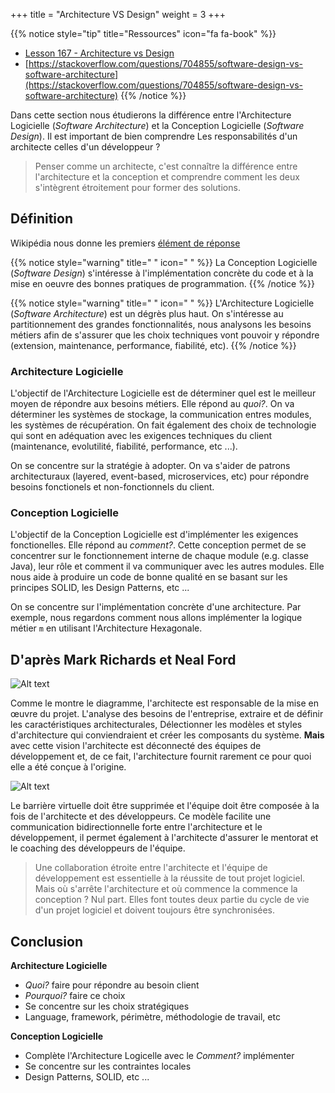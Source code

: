 +++
title = "Architecture VS Design"
weight = 3
+++

{{% notice style="tip" title="Ressources" icon="fa fa-book" %}}
- [Lesson 167 - Architecture vs Design](https://youtu.be/0tEBv2kAuNY)
- [https://stackoverflow.com/questions/704855/software-design-vs-software-architecture](https://stackoverflow.com/questions/704855/software-design-vs-software-architecture)
{{% /notice %}} 


Dans cette section nous étudierons la différence entre l'Architecture Logicielle (*Software Architecture*) et la Conception Logicielle (*Software Design*).
Il est important  de bien comprendre Les responsabilités d'un architecte celles d'un développeur ? 

> Penser comme un architecte, c'est connaître la différence entre l'architecture et la conception et comprendre comment les deux s'intègrent étroitement pour former des solutions.

## Définition
Wikipédia nous donne les premiers [élément de réponse](https://en.wikipedia.org/wiki/Architecture_description_language#Architecture_vs._design)

{{% notice style="warning" title=" " icon=" " %}}
La Conception Logicielle (*Software Design*) s'intéresse à l'implémentation concrète du code et à la mise en oeuvre des bonnes pratiques de programmation.
{{% /notice %}}

{{% notice style="warning" title=" " icon=" " %}}
L'Architecture Logicielle (*Software Architecture*) est un dégrès plus haut. On s'intéresse au partitionnement des grandes fonctionnalités, nous analysons les besoins métiers afin de s'assurer que les choix techniques vont pouvoir y répondre (extension, maintenance, performance, fiabilité, etc).
{{% /notice %}}

### Architecture Logicielle
L'objectif de l'Architecture Logicielle est de déterminer quel est le meilleur moyen de répondre aux besoins métiers. Elle répond au *quoi?*. On va déterminer les systèmes de stockage, la communication entres modules, les systèmes de récupération. On fait également des choix de technologie qui sont en adéquation avec les exigences techniques du client (maintenance, evolutilité, fiabilité, performance, etc ...).

On se concentre sur la stratégie à adopter. On va s'aider de patrons architecturaux (layered, event-based, microservices, etc) pour répondre besoins fonctionels et non-fonctionnels du client.

### Conception Logicielle
L'objectif de la Conception Logicielle est d'implémenter les exigences fonctionelles. Elle répond au *comment?*. Cette conception permet de se concentrer sur le fonctionnement interne de chaque module (e.g. classe Java), leur rôle et comment il va communiquer avec les autres modules. Elle nous aide à produire un code de bonne qualité en se basant sur les principes SOLID, les Design Patterns, etc ...

On se concentre sur l'implémentation concrète d'une architecture. Par exemple, nous regardons comment nous allons implémenter la logique métier `m` en utilisant l'Architecture Hexagonale.

## D'après Mark Richards et Neal Ford
![Alt text](../images/architecture_vs_design.png)

Comme le montre le diagramme, l'architecte est responsable de la mise en œuvre du projet. L'analyse des besoins de l'entreprise, extraire et de définir les caractéristiques  architecturales, Délectionner les modèles et styles d'architecture qui conviendraient et créer les composants du système. **Mais** avec cette vision l'architecte est déconnecté des équipes de développement et, de ce fait, l'architecture fournit rarement ce pour quoi elle a été conçue à l'origine. 

![Alt text](../images/architecture_vs_design2.png)

Le barrière virtuelle doit être supprimée et l'équipe doit être composée à la fois de l'architecte et des développeurs. Ce modèle facilite une communication bidirectionnelle forte entre l'architecture et le développement, il permet également à l'architecte d'assurer le mentorat et le coaching des développeurs de l'équipe.

>  Une collaboration étroite entre l'architecte et l'équipe de développement est essentielle à la réussite de tout projet logiciel. Mais où s'arrête l'architecture et où commence la
commence la conception ? Nul part. Elles font toutes deux partie du cycle de vie d'un projet logiciel et doivent toujours être synchronisées.

## Conclusion
**Architecture Logicielle**
- *Quoi?* faire pour répondre au besoin client
- *Pourquoi?* faire ce choix
- Se concentre sur les choix stratégiques
- Language, framework, périmètre, méthodologie de travail, etc 

**Conception Logicielle**
- Complète l'Architecture Logicelle avec le *Comment?* implémenter
- Se concentre sur les contraintes locales 
- Design Patterns, SOLID, etc ...